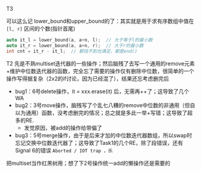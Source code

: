 T3

可以这么记 lower_bound和upper_bound的了：其实就是用于求有序数组中值在 `[l, r]` 区间的个数(指针首尾)

```c++
auto it_l = lower_bound(a, a+n, l);  // 大于等于l的最小数
auto it_r = lower_bound(a, a+n, r);  // 大于r的最小数
int cnt = it_r - it_l;  // 都找不到也满足，都是end()
```



T2  先是不熟multiset迭代器的一些操作；然后脑残了去写一个通用的remove元素+维护中位数迭代器的函数，完全忘了需要的操作仅有删除中位数，很简单的一个操作写得据复杂（2x2的if讨论，因为已经混了），结果还忘考虑删完后

- bug1：6号delete操作，it = xxx.erase(it) 后，无需再++了；这导致了几个WA
- bug2：3号move操作，脑残写了个乱七八糟的remove中位数的非通用（但自以为通用）函数，没考虑删完的情况；总之就是多此一举+写错；这导致了超多的RE.
  - 发觉原因，被add的操作给带偏了
- bug3：5号merge操作，由于是后来才加的中位数迭代器数组，所以swap时忘记交换中位数迭代器了；这导致了Task1的几个RE，除了段错误，还有Signal 6的错误 `Aborted / IOT trap ，乐`

把multiset当作红黑树用；想了下2号操作统一add的懒操作还是需要的
